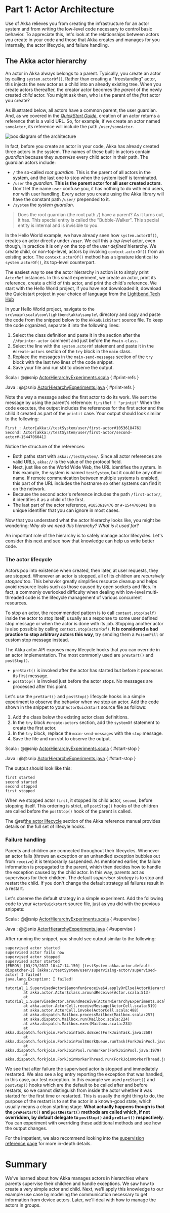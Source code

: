 # Part 1: Actor Architecture

Use of Akka relieves you from creating the infrastructure for an actor system and from writing the low-level code necessary to control basic behavior. To appreciate this, let's look at the relationships between actors you create in your code and those that Akka creates and manages for you internally, the actor lifecycle, and failure handling.

## The Akka actor hierarchy

An actor in Akka always belongs to a parent. Typically, you create an actor by calling  `system.actorOf()`. Rather than creating a "freestanding" actor, this injects the new actor as a child into an already existing tree. When you create actors thereafter, the creator actor becomes the
_parent_ of the newly created _child_ actor. You might ask then, who is the parent of the _first_ actor you create?

As illustrated below, all actors have a common parent, the user guardian. And, as we covered in the *[QuickStart Guide](https://developer.lightbend.com/guides/akka-quickstart-scala/)*, creation of an actor returns a reference that is a valid URL. So, for example, if we create an actor named `someActor`, its reference will include the path `/user/someActor`.

![box diagram of the architecture](diagrams/actor_top_tree.png)

In fact, before you create an actor in your code, Akka has already created three actors in the system. The names of these built-in actors contain _guardian_ because they _supervise_ every child actor in their path. The guardian actors include:

 - `/` the so-called _root guardian_. This is the parent of all actors in the system, and the last one to stop when the system itself is terminated.
 - `/user` the _guardian_. **This is the parent actor for all user created actors**. Don't let the name `user` confuse
   you, it has nothing to do with end users, nor with user handling. Every actor you create using the Akka library will have the constant path `/user/` prepended to it.
 - `/system` the _system guardian_.

> Does the root guardian (the root path `/`) have a parent? As it turns out, it has. This special entity is called
> the "Bubble-Walker". This special entity is internal and is invisible to you.

In the Hello World example, we have already seen how `system.actorOf()`, creates an actor directly under `/user`. We call this a _top level_ actor, even though, in practice it is only on the top of the
_user defined_ hierarchy. We create child, or non-top-level, actors by invoking `context.actorOf()` from an existing actor. The `context.actorOf()` method has a signature identical to `system.actorOf()`, its top-level counterpart.

The easiest way to see the actor hierarchy in action is to simply print `ActorRef` instances. In this small experiment, we create an actor, print its reference, create a child of this actor, and print the child's reference. We start with the Hello World project, if you have not downloaded it, download the Quickstart project in your choice of language from the [Lightbend Tech Hub](http://developer.lightbend.com/start/?group=akka)


In your Hello World project, navigate to the `src\main\scala\com\lightbend\akka\sample\` directory and copy and paste the code from the snipped below to the  `AkkaQuickStart` source file. To keep the code organized, separate it into the following lines:

1. Select the class definition and paste it in the section after the `//#printer-actor` comment and just before the `#main-class`.
1. Select the line with the `system.actorOf` statement and paste it in the `#create-actors` section of the `try` block in the `main` class.
1. Replace the messages in the `main-send-messages` section of the `try` block with the last two lines of the code snippet.
1. Save your file and run sbt to observe the output.

Scala
:   @@snip [ActorHierarchyExperiments.scala]($code$/scala/tutorial_1/ActorHierarchyExperiments.scala) { #print-refs }

Java
:   @@snip [ActorHierarchyExperiments.java]($code$/java/jdocs/tutorial_1/ActorHierarchyExperiments.java) { #print-refs }

Note the way a message asked the first actor to do its work. We sent the message by using the parent's reference: `firstRef ! "printit"` When the code executes, the output includes the references for the first actor and the child it created as part of the `printit` case. Your output should look similar to the following:

```
First : Actor[akka://testSystem/user/first-actor#1053618476]
Second: Actor[akka://testSystem/user/first-actor/second-actor#-1544706041]
```

Notice the structure of the references:

* Both paths start with `akka://testSystem/`. Since all actor references are valid URLs, `akka://` is the value of the protocol field.
* Next, just like on the World Wide Web, the URL identifies the system. In this example, the system is named `testSystem`, but it could be any other name. If remote communication between multiple systems is enabled, this part of the URL includes the hostname so other systems can find it on the network.
* Because the second actor's reference includes the path `/first-actor/`, it identifies it as a child of the first.
* The last part of the actor reference, `#1053618476` or `#-1544706041`  is a unique identifier that you can ignore in most cases.

Now that you understand what the actor hierarchy
looks like, you might be wondering: _Why do we need this hierarchy? What is it used for?_

An important role of the hierarchy is to safely manage actor lifecycles. Let's consider this next and see how that knowledge can help us write better code.

### The actor lifecycle
Actors pop into existence when created, then later, at user requests, they are stopped. Whenever an actor is stopped, all of its children are _recursively stopped_ too.
This behavior greatly simplifies resource cleanup and helps avoid resource leaks such as those caused by open sockets and files. In fact, a commonly overlooked difficulty when dealing with low-level multi-threaded code is the lifecycle management of various concurrent resources.

To stop an actor, the recommended pattern is to call `context.stop(self)` inside the actor to stop itself, usually as a response to some user defined stop message or when the actor is done with its job. Stopping another actor is also possible by calling `context.stop(actorRef)`. **It is considered a bad practice to stop arbitrary actors this way**, try sending them a `PoisonPill` or custom stop message
instead.

The Akka actor API exposes many lifecycle hooks that you can override in an actor implementation. The most commonly used are
`preStart()` and `postStop()`.

 * `preStart()` is invoked after the actor has started but before it processes its first message.
 * `postStop()` is invoked just before the actor stops. No messages are processed after this point.

Let's use the `preStart()` and `postStop()` lifecycle hooks in a simple experiment to observe the behavior when we stop an actor. Add the code shown in the snippet to your `ActorQuickStart` source file as follows:

1. Add the class below the existing actor class definitions.
1. In the `try` block `#create-actors` section, add the `systemOf` statement to create the first actor.
1. In the `try` block, replace the `main-send-messages` with the `stop` message.
1. Save the file and run sbt to observe the output.

Scala
:   @@snip [ActorHierarchyExperiments.scala]($code$/scala/tutorial_1/ActorHierarchyExperiments.scala) { #start-stop }

Java
:   @@snip [ActorHierarchyExperiments.java]($code$/java/jdocs/tutorial_1/ActorHierarchyExperiments.java) { #start-stop }

The output should look like this:

```
first started
second started
second stopped
first stopped
```

When we stopped actor `first`, it stopped its child actor, `second`, before stopping itself. This ordering is strict, _all_ `postStop()` hooks of the children are called before the `postStop()` hook of the parent
is called.

The @ref[the actor lifecycle](../actors.md#actor-lifecycle) section of the Akka reference manual provides details on the full set of lifecyle hooks.

### Failure handling

Parents and children are connected throughout their lifecycles. Whenever an actor fails (throws an exception or an unhandled exception bubbles out from `receive`) it is temporarily suspended. As mentioned earlier, the failure information is propagated
to the parent, which then decides how to handle the exception caused by the child actor. In this way, parents act as supervisors for their children. The default _supervisor strategy_ is to
stop and restart the child. If you don't change the default strategy all failures result in a restart.

Let's observe the default strategy in a simple experiment. Add the following code to your `ActorQuickstart` source file, just as you did with the previous snippets:

Scala
:   @@snip [ActorHierarchyExperiments.scala]($code$/scala/tutorial_1/ActorHierarchyExperiments.scala) { #supervise }

Java
:   @@snip [ActorHierarchyExperiments.java]($code$/java/jdocs/tutorial_1/ActorHierarchyExperiments.java) { #supervise }

After running the snippet, you should see output similar to the following:

```
supervised actor started
supervised actor fails now
supervised actor stopped
supervised actor started
[ERROR] [03/29/2017 10:47:14.150] [testSystem-akka.actor.default-dispatcher-2] [akka://testSystem/user/supervising-actor/supervised-actor] I failed!
java.lang.Exception: I failed!
        at tutorial_1.SupervisedActor$$anonfun$receive$4.applyOrElse(ActorHierarchyExperiments.scala:57)
        at akka.actor.Actor$class.aroundReceive(Actor.scala:513)
        at tutorial_1.SupervisedActor.aroundReceive(ActorHierarchyExperiments.scala:47)
        at akka.actor.ActorCell.receiveMessage(ActorCell.scala:519)
        at akka.actor.ActorCell.invoke(ActorCell.scala:488)
        at akka.dispatch.Mailbox.processMailbox(Mailbox.scala:257)
        at akka.dispatch.Mailbox.run(Mailbox.scala:224)
        at akka.dispatch.Mailbox.exec(Mailbox.scala:234)
        at akka.dispatch.forkjoin.ForkJoinTask.doExec(ForkJoinTask.java:260)
        at akka.dispatch.forkjoin.ForkJoinPool$WorkQueue.runTask(ForkJoinPool.java:1339)
        at akka.dispatch.forkjoin.ForkJoinPool.runWorker(ForkJoinPool.java:1979)
        at akka.dispatch.forkjoin.ForkJoinWorkerThread.run(ForkJoinWorkerThread.java:107)
```

We see that after failure the supervised actor is stopped and immediately restarted. We also see a log entry reporting the exception that was handled, in this case, our test exception. In this example we used `preStart()` and `postStop()` hooks
which are the default to be called after and before restarts, so we cannot distinguish from inside the actor whether it was started for the first time or restarted. This is usually the right thing to do, the purpose of the restart is to set the actor in a known-good state, which usually means a clean starting stage. **What actually happens though is
that the `preRestart()` and `postRestart()` methods are called which, if not overridden, by default delegate to `postStop()` and `preStart()` respectively**. You can experiment with overriding these additional methods and see how the output changes.

For the impatient, we also recommend looking into the [supervision reference page](http://doc.akka.io/docs/akka/current/general/supervision.html) for more in-depth
details.

# Summary
We've learned about how Akka manages actors in hierarchies where parents supervise their children and handle exceptions. We saw how to create a very simple actor and child. Next, we'll apply this knowledge to our example use case by modeling the communication necessary to get information from device actors. Later, we'll deal with how to manage the actors in groups.

